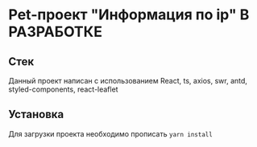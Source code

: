 # Pet-проект "Информация по ip" В РАЗРАБОТКЕ
## Стек
Данный проект написан с использованием React, ts, axios, swr, antd, styled-components, react-leaflet
## Установка
Для загрузки проекта необходимо прописать `yarn install`
